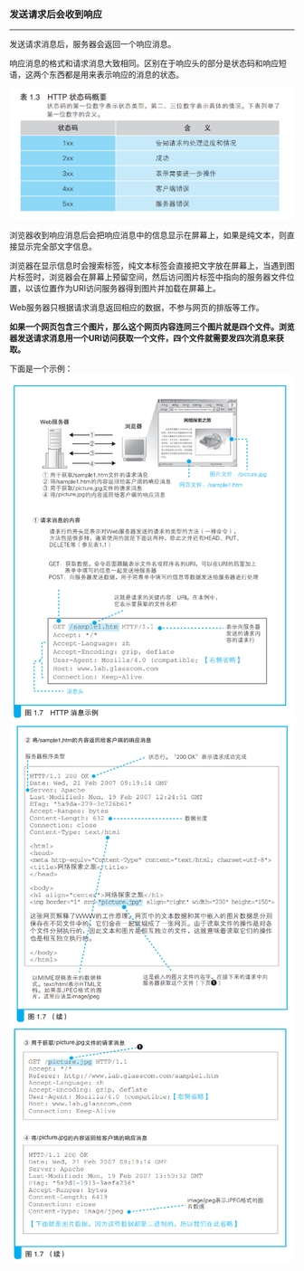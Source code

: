 ### 发送请求后会收到响应
---
发送请求消息后，服务器会返回一个响应消息。

响应消息的格式和请求消息大致相同。区别在于响应头的部分是状态码和响应短语，这两个东西都是用来表示响应的消息的状态。

![状态码](images/状态码.png)

浏览器收到响应消息后会把响应消息中的信息显示在屏幕上，如果是纯文本，则直接显示完全部文字信息。

浏览器在显示信息时会搜索标签，纯文本标签会直接把文字放在屏幕上，当遇到图片标签时，浏览器会在屏幕上预留空间，然后访问图片标签中指向的服务器文件位置，以该位置作为URI访问服务器得到图片并加载在屏幕上。

Web服务器只根据请求消息返回相应的数据，不参与网页的排版等工作。

**如果一个网页包含三个图片，那么这个网页内容连同三个图片就是四个文件。浏览器发送请求消息用一个URI访问获取一个文件，四个文件就需要发四次消息来获取。**
<br>

下面是一个示例：
![消息示例](images/消息示例.png)
![消息示例2](images/消息示例2.png)
![消息示例3](images/消息示例3.png)
